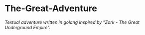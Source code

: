 # The-Great-Adventure
###### Textual adventure written in golang inspired by "Zork - The Great Underground Empire".
